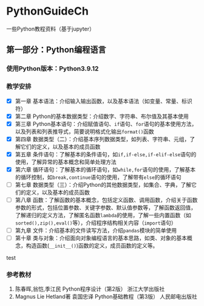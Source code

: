 # PythonGuideCh
一些Python教程资料（基于jupyter）

## 第一部分：Python编程语言

### 使用Python版本：Python3.9.12

### 教学安排

- [X] 第一章 基本语法：介绍输入输出函数，以及基本语法（如变量、常量、标识符）
- [X] 第二章 Python的基本数据类型：介绍数字、字符串、布尔值及其基本使用
- [X] 第三章 Python基本语句：介绍赋值语句、`if`语句、`for`语句的基本使用方法，以及列表和列表推导式，简要说明格式化输出`format()`函数
- [X] 第四章  数据类型（二）：介绍基本序列数据类型，如列表、字符串、元组，了解它们的定义，以及基本的成员函数
- [X] 第五章 条件语句：了解基本的条件语句，如`if,if-else,if-elif-else`语句的使用，了解异常的基本概念和简单处理方法
- [X] 第六章 循环语句：了解基本的循环语句，如`while,for`语句的使用，了解基本的循环控制，如`break,continue`语句的使用，了解带有`else`的循环语句
- [ ] 第七章 数据类型（三）：介绍Python的其他数据类型，如集合、字典，了解它们的定义，以及基本的成员函数
- [ ] 第八章 函数：了解函数的基本概念，包括定义函数、调用函数，介绍关于函数参数的形式，包括位置参数、关键字参数、默认值参数等，了解函数返回值，了解递归的定义方法，了解匿名函数`lambda`的使用，了解一些内置函数（如`sorted(),zip(),eval()`等），介绍程序结构相关内容（`import`语句）
- [ ] 第九章 文件：介绍基本的文件读写方法，介绍`pandas`模块的简单使用
- [ ] 第十章 类与对象：介绍面向对象编程语言的基本思路，如类、对象的基本概念，构造函数(`__init__()`)函数的定义，成员函数的定义等。

test

### 参考教材

1. 陈春晖,翁恺,季江民 Python程序设计（第2版） 浙江大学出版社
2. Magnus Lie Hetland著 袁国忠译 Python基础教程（第3版） 人民邮电出版社
